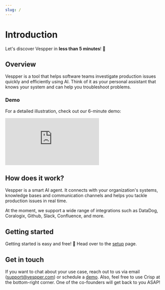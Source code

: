 ```yaml
---
slug: /
---
```


# Introduction

Let's discover Vespper in **less than 5 minutes**! 💫

## Overview

Vespper is a tool that helps software teams investigate production issues quickly and efficiently using AI. Think of it as
your personal assistant that knows your system and can help you troubleshoot problems.

### Demo

For a detailed illustration, check out our 6-minute demo:

<div style={{position: "relative", paddingBottom: "62.5%", height: 0}}>
  <iframe src="https://www.loom.com/embed/85dc64d021cc40c4b1064389c20782a6?sid=416bb9ab-eaa1-47d4-aeaf-15438c96b603" frameborder="0" webkitallowfullscreen mozallowfullscreen allowfullscreen style={{position: "absolute", top: 0, left: 0, width: "100%", height: "100%"}}></iframe>
</div>

## How does it work?

Vespper is a smart AI agent. It connects with your organization's systems, knowledge bases and communication channels and helps you tackle
production issues in real time.

At the moment, we support a wide range of integrations such as DataDog, Coralogix, Github, Slack, Confluence, and more.

## Getting started

Getting started is easy and free! 🚀 Head over to the [setup](./02-Getting%20started/01-Setup%20Vespper.md) page.

## Get in touch

If you want to chat about your use case, reach out to us via email (support@vespper.com) or schedule a [demo](https://calendly.com/vespper/30min). Also, feel free to use Crisp at the bottom-right corner. One of the co-founders will get back to you ASAP!
